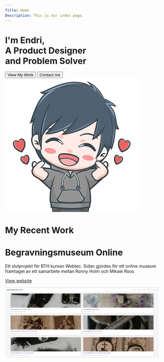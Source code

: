 ```yaml
---
Title: Home
Description: This is our index page.
---
```


<div class="frontp-container">
    <div class="content-front">
        <h1>I'm Endri, <br> A Product Designer <br> and Problem Solver</h1>
        <div class="btn-wrapper">
            <button onclick="location.href='#my-work'" class="work-btn">View My Work</button>
            <button class="contact-btn">Contact me</button>
        </div>
         <img class="me-img" src="assets/img/portfoliopic.png">
    </div>
</div>
<div class="work-container">
    <div class="work-box">
        <h1 id="my-work">My Recent Work</h1>
        <div class="work-item">
                <div class="text-work">
                <h1>Begravningsmuseum Online</h1>
                <p>Ett slutprojekt för BTH kursen Webtec. Sidan gjordes för ett online museum framtaget av ett samarbete mellan Ronny Holm och Mikael Roos</p>
                <p><a href="http://www.student.bth.se/~enha22/dbwebb-kurser/webtec/me/proj/public/home.php" target="_blank">View website</a></p>
                </div>
                <img class="work-img" src="assets/img/bmo.png">
        </div>
    </div>
</div>
<script src="js/nav.js"></script>